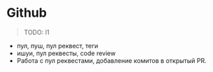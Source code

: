 # Github

> TODO: I1

- пул, пуш, пул реквест, теги
- ишуи, пул реквесты, code review
- Работа с пул реквестами, добавление комитов в открытый PR.
